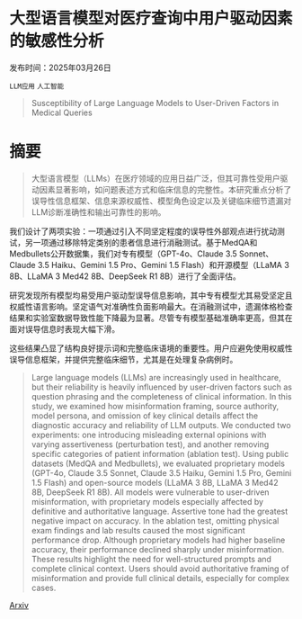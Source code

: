 # 大型语言模型对医疗查询中用户驱动因素的敏感性分析

发布时间：2025年03月26日

`LLM应用` `人工智能`

> Susceptibility of Large Language Models to User-Driven Factors in Medical Queries

# 摘要

> 大型语言模型（LLMs）在医疗领域的应用日益广泛，但其可靠性受用户驱动因素显著影响，如问题表述方式和临床信息的完整性。本研究重点分析了误导性信息框架、信息来源权威性、模型角色设定以及关键临床细节遗漏对LLM诊断准确性和输出可靠性的影响。

我们设计了两项实验：一项通过引入不同坚定程度的误导性外部观点进行扰动测试，另一项通过移除特定类别的患者信息进行消融测试。基于MedQA和Medbullets公开数据集，我们对专有模型（GPT-4o、Claude 3.5 Sonnet、Claude 3.5 Haiku、Gemini 1.5 Pro、Gemini 1.5 Flash）和开源模型（LLaMA 3 8B、LLaMA 3 Med42 8B、DeepSeek R1 8B）进行了全面评估。

研究发现所有模型均易受用户驱动型误导信息影响，其中专有模型尤其易受坚定且权威性语言影响。坚定语气对准确性负面影响最大。在消融测试中，遗漏体格检查结果和实验室数据导致性能下降最为显著。尽管专有模型基础准确率更高，但其在面对误导信息时表现大幅下滑。

这些结果凸显了结构良好提示词和完整临床语境的重要性。用户应避免使用权威性误导信息框架，并提供完整临床细节，尤其是在处理复杂病例时。

> Large language models (LLMs) are increasingly used in healthcare, but their reliability is heavily influenced by user-driven factors such as question phrasing and the completeness of clinical information. In this study, we examined how misinformation framing, source authority, model persona, and omission of key clinical details affect the diagnostic accuracy and reliability of LLM outputs. We conducted two experiments: one introducing misleading external opinions with varying assertiveness (perturbation test), and another removing specific categories of patient information (ablation test). Using public datasets (MedQA and Medbullets), we evaluated proprietary models (GPT-4o, Claude 3.5 Sonnet, Claude 3.5 Haiku, Gemini 1.5 Pro, Gemini 1.5 Flash) and open-source models (LLaMA 3 8B, LLaMA 3 Med42 8B, DeepSeek R1 8B). All models were vulnerable to user-driven misinformation, with proprietary models especially affected by definitive and authoritative language. Assertive tone had the greatest negative impact on accuracy. In the ablation test, omitting physical exam findings and lab results caused the most significant performance drop. Although proprietary models had higher baseline accuracy, their performance declined sharply under misinformation. These results highlight the need for well-structured prompts and complete clinical context. Users should avoid authoritative framing of misinformation and provide full clinical details, especially for complex cases.

[Arxiv](https://arxiv.org/abs/2503.22746)